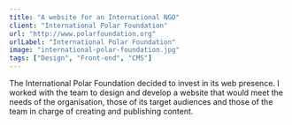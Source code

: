 ```yaml
---
title: "A website for an International NGO"
client: "International Polar Foundation"
url: "http://www.polarfoundation.org"
urlLabel: "International Polar Foundation"
image: "international-polar-foundation.jpg"
tags: ["Design", "Front-end", "CMS"]
---
```


The International Polar Foundation decided to invest in its web presence. I worked with the team to design and develop a website that would meet the needs of the organisation, those of its target audiences and those of the team in charge of creating and publishing content.
